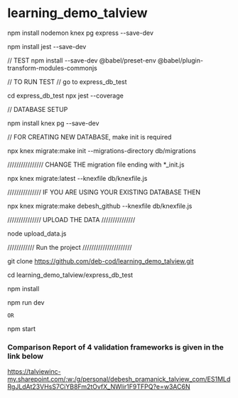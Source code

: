 # learning_demo_talview



npm install nodemon knex pg express --save-dev

npm install jest --save-dev


// TEST
npm install --save-dev @babel/preset-env @babel/plugin-transform-modules-commonjs

// TO RUN TEST
// go to express_db_test

cd express_db_test
npx jest --coverage





//     DATABASE SETUP

npm install knex pg --save-dev


// FOR CREATING NEW DATABASE, make init is required

npx knex migrate:make init --migrations-directory db/migrations

//////////////// CHANGE THE migration file ending with *_init.js

npx knex migrate:latest --knexfile db/knexfile.js


/////////////// IF YOU ARE USING YOUR EXISTING DATABASE THEN

npx knex migrate:make debesh_github --knexfile db/knexfile.js


/////////////// UPLOAD THE DATA ///////////////


node upload_data.js

//////////// Run the project //////////////////////

git clone https://github.com/deb-cod/learning_demo_talview.git


cd learning_demo_talview/express_db_test


npm install


npm run dev


    OR

    
npm start    


### Comparison Report of 4 validation frameworks is given in the link below

https://talviewinc-my.sharepoint.com/:w:/g/personal/debesh_pramanick_talview_com/ES1MLdRgJLdAt23VHsS7CiYB8Fm2tOvfX_NWlir1F9TFPQ?e=w3AC6N

